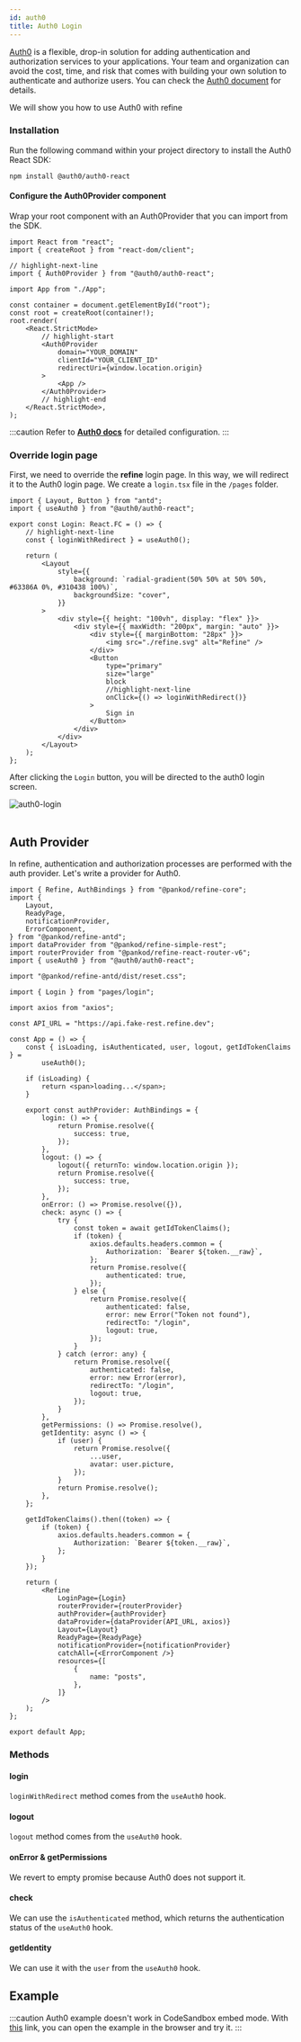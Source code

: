 ```yaml
---
id: auth0
title: Auth0 Login
---
```


[Auth0](https://auth0.com/) is a flexible, drop-in solution for adding authentication and authorization services to your applications. Your team and organization can avoid the cost, time, and risk that comes with building your own solution to authenticate and authorize users. You can check the [Auth0 document](https://auth0.com/docs) for details.

We will show you how to use Auth0 with refine

### Installation

Run the following command within your project directory to install the Auth0 React SDK:

```
npm install @auth0/auth0-react
```

#### Configure the Auth0Provider component

Wrap your root component with an Auth0Provider that you can import from the SDK.

```tsx title="index.tsx"
import React from "react";
import { createRoot } from "react-dom/client";

// highlight-next-line
import { Auth0Provider } from "@auth0/auth0-react";

import App from "./App";

const container = document.getElementById("root");
const root = createRoot(container!);
root.render(
    <React.StrictMode>
        // highlight-start
        <Auth0Provider
            domain="YOUR_DOMAIN"
            clientId="YOUR_CLIENT_ID"
            redirectUri={window.location.origin}
        >
            <App />
        </Auth0Provider>
        // highlight-end
    </React.StrictMode>,
);
```

:::caution
Refer to [**Auth0 docs**](https://auth0.com/docs/quickstart/spa/react#configure-auth0) for detailed configuration.
:::

### Override login page

First, we need to override the **refine** login page. In this way, we will redirect it to the Auth0 login page. We create a `login.tsx` file in the `/pages` folder.

```tsx title="/pages/login.tsx"
import { Layout, Button } from "antd";
import { useAuth0 } from "@auth0/auth0-react";

export const Login: React.FC = () => {
    // highlight-next-line
    const { loginWithRedirect } = useAuth0();

    return (
        <Layout
            style={{
                background: `radial-gradient(50% 50% at 50% 50%, #63386A 0%, #310438 100%)`,
                backgroundSize: "cover",
            }}
        >
            <div style={{ height: "100vh", display: "flex" }}>
                <div style={{ maxWidth: "200px", margin: "auto" }}>
                    <div style={{ marginBottom: "28px" }}>
                        <img src="./refine.svg" alt="Refine" />
                    </div>
                    <Button
                        type="primary"
                        size="large"
                        block
                        //highlight-next-line
                        onClick={() => loginWithRedirect()}
                    >
                        Sign in
                    </Button>
                </div>
            </div>
        </Layout>
    );
};
```

After clicking the `Login` button, you will be directed to the auth0 login screen.

<div class="img-container">
    <div class="window">
        <div class="control red"></div>
        <div class="control orange"></div>
        <div class="control green"></div>
    </div>
    <img src="https://refine.ams3.cdn.digitaloceanspaces.com/website/static/img/guides-and-concepts/auth0/auth0-login.gif" alt="auth0-login" />
</div>
<br/>

## Auth Provider

In refine, authentication and authorization processes are performed with the auth provider. Let's write a provider for Auth0.

```tsx title="App.tsx"
import { Refine, AuthBindings } from "@pankod/refine-core";
import {
    Layout,
    ReadyPage,
    notificationProvider,
    ErrorComponent,
} from "@pankod/refine-antd";
import dataProvider from "@pankod/refine-simple-rest";
import routerProvider from "@pankod/refine-react-router-v6";
import { useAuth0 } from "@auth0/auth0-react";

import "@pankod/refine-antd/dist/reset.css";

import { Login } from "pages/login";

import axios from "axios";

const API_URL = "https://api.fake-rest.refine.dev";

const App = () => {
    const { isLoading, isAuthenticated, user, logout, getIdTokenClaims } =
        useAuth0();

    if (isLoading) {
        return <span>loading...</span>;
    }

    export const authProvider: AuthBindings = {
        login: () => {
            return Promise.resolve({
                success: true,
            });
        },
        logout: () => {
            logout({ returnTo: window.location.origin });
            return Promise.resolve({
                success: true,
            });
        },
        onError: () => Promise.resolve({}),
        check: async () => {
            try {
                const token = await getIdTokenClaims();
                if (token) {
                    axios.defaults.headers.common = {
                        Authorization: `Bearer ${token.__raw}`,
                    };
                    return Promise.resolve({
                        authenticated: true,
                    });
                } else {
                    return Promise.resolve({
                        authenticated: false,
                        error: new Error("Token not found"),
                        redirectTo: "/login",
                        logout: true,
                    });
                }
            } catch (error: any) {
                return Promise.resolve({
                    authenticated: false,
                    error: new Error(error),
                    redirectTo: "/login",
                    logout: true,
                });
            }
        },
        getPermissions: () => Promise.resolve(),
        getIdentity: async () => {
            if (user) {
                return Promise.resolve({
                    ...user,
                    avatar: user.picture,
                });
            }
            return Promise.resolve();
        },
    };

    getIdTokenClaims().then((token) => {
        if (token) {
            axios.defaults.headers.common = {
                Authorization: `Bearer ${token.__raw}`,
            };
        }
    });

    return (
        <Refine
            LoginPage={Login}
            routerProvider={routerProvider}
            authProvider={authProvider}
            dataProvider={dataProvider(API_URL, axios)}
            Layout={Layout}
            ReadyPage={ReadyPage}
            notificationProvider={notificationProvider}
            catchAll={<ErrorComponent />}
            resources={[
                {
                    name: "posts",
                },
            ]}
        />
    );
};

export default App;
```

### Methods

#### login

`loginWithRedirect` method comes from the `useAuth0` hook.

#### logout

`logout` method comes from the `useAuth0` hook.

#### onError & getPermissions

We revert to empty promise because Auth0 does not support it.

#### check

We can use the `isAuthenticated` method, which returns the authentication status of the `useAuth0` hook.

#### getIdentity

We can use it with the `user` from the `useAuth0` hook.

## Example

:::caution
Auth0 example doesn't work in CodeSandbox embed mode. With [this](https://ussft.csb.app/) link, you can open the example in the browser and try it.
:::

<CodeSandboxExample path="auth-auth0" />
